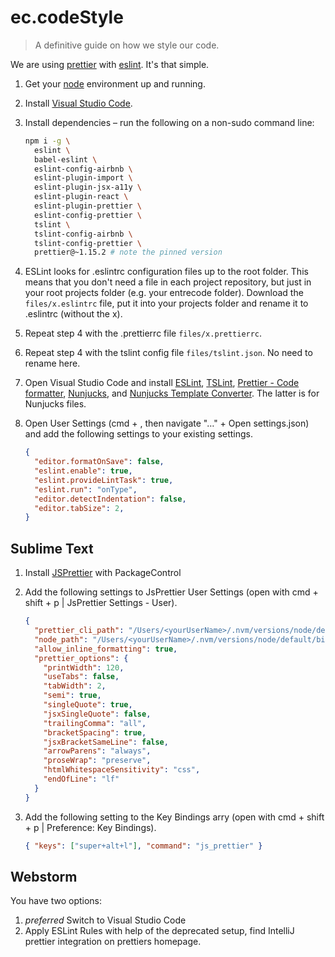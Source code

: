# ec.codeStyle
> A definitive guide on how we style our code.

We are using [prettier](https://prettier.io/) with [eslint](https://eslint.org/). It's that simple.

1. Get your [node](https://confluence.entrecode.de/display/KB/Node.js+setup) environment up and running.
2. Install [Visual Studio Code](https://confluence.entrecode.de/display/KB/VSCode+Setup).
3. Install dependencies – run the following on a non-sudo command line:

    ```sh
    npm i -g \
      eslint \
      babel-eslint \
      eslint-config-airbnb \
      eslint-plugin-import \
      eslint-plugin-jsx-a11y \
      eslint-plugin-react \
      eslint-plugin-prettier \
      eslint-config-prettier \
      tslint \
      tslint-config-airbnb \
      tslint-config-prettier \
      prettier@~1.15.2 # note the pinned version
    ```
4. ESLint looks for .eslintrc configuration files up to the root folder. This means that you don't need a file in each project repository, but just in your root projects folder (e.g. your entrecode folder). Download the `files/x.eslintrc` file, put it into your projects folder and rename it to .eslintrc (without the x). 
5. Repeat step 4 with the .prettierrc file `files/x.prettierrc`.
6. Repeat step 4 with the tslint config file `files/tslint.json`. No need to rename here.
7. Open Visual Studio Code and install [ESLint](https://marketplace.visualstudio.com/items?itemName=dbaeumer.vscode-eslint), [TSLint](https://marketplace.visualstudio.com/items?itemName=eg2.tslint), [Prettier - Code formatter](https://marketplace.visualstudio.com/items?itemName=esbenp.prettier-vscode), [Nunjucks](https://marketplace.visualstudio.com/items?itemName=ronnidc.nunjucks), and [Nunjucks Template Converter](https://marketplace.visualstudio.com/items?itemName=okitavera.vscode-nunjucks-formatter). The latter is for Nunjucks files.
8. Open User Settings (cmd + , then navigate "…" + Open settings.json) and add the following settings to your existing settings.
    
    ```json
    {
      "editor.formatOnSave": false,
      "eslint.enable": true,
      "eslint.provideLintTask": true,
      "eslint.run": "onType",
      "editor.detectIndentation": false,
      "editor.tabSize": 2,
    }
    ```

## Sublime Text

1. Install [JSPrettier](https://packagecontrol.io/packages/JsPrettier) with PackageControl
2. Add the following settings to JsPrettier User Settings (open with cmd + shift + p | JsPrettier Settings - User).

    ```json
    {
      "prettier_cli_path": "/Users/<yourUserName>/.nvm/versions/node/default/bin/prettier",
      "node_path": "/Users/<yourUserName>/.nvm/versions/node/default/bin/node",
      "allow_inline_formatting": true,
      "prettier_options": {
        "printWidth": 120,
        "useTabs": false,
        "tabWidth": 2,
        "semi": true,
        "singleQuote": true,
        "jsxSingleQuote": false,
        "trailingComma": "all",
        "bracketSpacing": true,
        "jsxBracketSameLine": false,
        "arrowParens": "always",
        "proseWrap": "preserve",
        "htmlWhitespaceSensitivity": "css",
        "endOfLine": "lf"
      }
    }
    ```
3. Add the following setting to the Key Bindings arry (open with cmd + shift + p | Preference: Key Bindings).

    ```json
    { "keys": ["super+alt+l"], "command": "js_prettier" }
    ```

## Webstorm

You have two options:

1. *preferred* Switch to Visual Studio Code
2. Apply ESLint Rules with help of the deprecated setup, find IntelliJ prettier integration on prettiers homepage.
